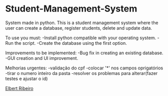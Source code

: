 # Student-Management-System
System made in python.
This is a student management system where the user can create a database, register students, delete and update data.

To use you must:
 -Install python compatible with your operating system.
 -Run the script.
 -Create the database using the first option.

Improvements to be implemented:
 -Bug fix in creating an existing database.
 -GUI creation and UI improvement.

 Melhorias urgentes:
  -validação do cpf
  -colocar '*' nos campos oprigatórios
  -tirar o numero inteiro da pasta
  -resolver os problemas para alterar(fazer testes e ajustar o id)
  <script type="text/javascript" src="https://platform.linkedin.com/badges/js/profile.js" async defer></script>
  <div class="LI-profile-badge"  data-version="v1" data-size="medium" data-locale="pt_BR" data-type="vertical" data-theme="dark" data-vanity="elbert-ribeiro"><a class="LI-simple-link" href='https://br.linkedin.com/in/elbert-ribeiro?trk=profile-badge'>Elbert Ribeiro</a></div>
